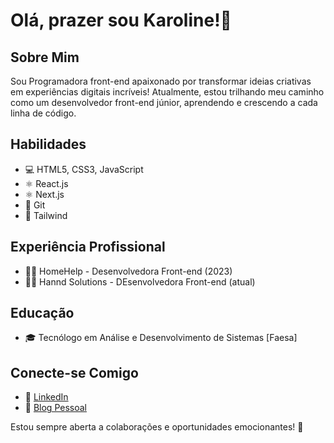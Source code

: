 
# Olá, prazer sou Karoline!👋

## Sobre Mim
Sou Programadora front-end apaixonado por transformar ideias criativas em experiências digitais incríveis! Atualmente, estou trilhando meu caminho como um desenvolvedor front-end júnior, aprendendo e crescendo a cada linha de código.

## Habilidades 
- 💻 HTML5, CSS3, JavaScript
- ⚛️ React.js
- ⚛️ Next.js
- 🔄 Git
- 🌅 Tailwind

## Experiência Profissional
- 👩‍💻 HomeHelp - Desenvolvedora Front-end (2023)
- 👩‍💻 Hannd Solutions - DEsenvolvedora Front-end (atual)

## Educação
- 🎓 Tecnólogo em Análise e Desenvolvimento de Sistemas [Faesa]

## Conecte-se Comigo
- 💼 [LinkedIn](https://www.linkedin.com/in/karoline-costa-980644281/)
- 📝 [Blog Pessoal](https://kcbdev.vercel.app/#)

Estou sempre aberta a colaborações e oportunidades emocionantes! 🚀
